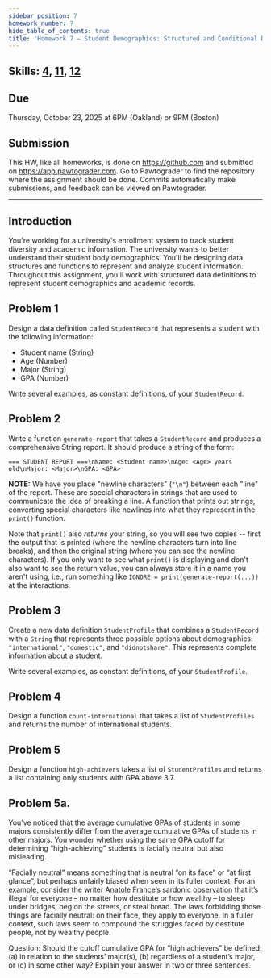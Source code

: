 ```yaml
---
sidebar_position: 7
homework_number: 7
hide_table_of_contents: true
title: 'Homework 7 — Student Demographics: Structured and Conditional Data'
---
```


## Skills: [4](</skills/#(4)>), [11](</skills/#(11)>), [12](</skills/#(12)>)

## Due

Thursday, October 23, 2025 at 6PM (Oakland) or 9PM (Boston)

## Submission

This HW, like all homeworks, is done on https://github.com and submitted on https://app.pawtograder.com. Go to Pawtograder to find the repository where the assignment should be done. Commits automatically make submissions, and feedback can be viewed on Pawtograder.

______________________________________________________________________

## Introduction

You're working for a university's enrollment system to track student diversity and academic information. The university wants to better understand their student body demographics. You'll be designing data structures and functions to represent and analyze student information.
Throughout this assignment, you'll work with structured data definitions to represent student demographics and academic records.

## Problem 1

Design a data definition called `StudentRecord` that represents a student with the following information:

- Student name (String)
- Age (Number)
- Major (String)
- GPA (Number)

Write several examples, as constant definitions, of your `StudentRecord`.

## Problem 2

Write a function `generate-report` that takes a `StudentRecord` and produces a comprehensive String report. It should produce a string of the form:

```
=== STUDENT REPORT ===\nName: <Student name>\nAge: <Age> years old\nMajor: <Major>\nGPA: <GPA>
```

**NOTE:** We have you place "newline characters" (`"\n"`) between each "line" of the report. These are special characters in strings that are used to communicate the idea of breaking a line. A function that prints out strings, converting special characters like newlines into what they represent in the `print()` function. 

Note that `print()` also _returns_ your string, so you will see two copies -- first the output that is printed (where the newline characters turn into line breaks), and then the original string (where you can see the newline characters). If you only want to see what `print()` is displaying and don't also want to see the return value, you can always store it in a name you aren't using, i.e., run something like `IGNORE = print(generate-report(...))` at the interactions.

## Problem 3

Create a new data definition `StudentProfile` that combines a `StudentRecord` with a `String` that represents three possible options about demographics: `"international"`, `"domestic"`, and `"didnotshare"`. This represents complete information about a student.

Write several examples, as constant definitions, of your `StudentProfile`.

## Problem 4

Design a function `count-international` that takes a list of `StudentProfiles` and returns the number of international students.

## Problem 5

Design a function `high-achievers` takes a list of `StudentProfiles` and returns a list containing only students with GPA above 3.7.

## Problem 5a.

You’ve noticed that the average cumulative GPAs of students in some majors consistently differ from the average cumulative GPAs of students in other majors. You wonder whether using the same GPA cutoff for determining “high-achieving” students is facially neutral but also misleading.

“Facially neutral” means something that is neutral “on its face” or “at first glance”, but perhaps unfairly biased when seen in its fuller context. For an example, consider the writer Anatole France’s sardonic observation that it’s illegal for everyone – no matter how destitute or how wealthy – to sleep under bridges, beg on the streets, or steal bread. The laws forbidding those things are facially neutral: on their face, they apply to everyone. In a fuller context, such laws seem to compound the struggles faced by destitute people, not by wealthy people.

Question: Should the cutoff cumulative GPA for “high achievers” be defined: (a) in relation to the students’ major(s), (b) regardless of a student’s major, or (c) in some other way? Explain your answer in two or three sentences.
